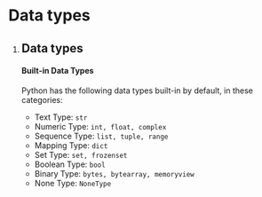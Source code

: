 # Data types
<!DOCTYPE html>
<html>
<body>
    <ol>
        <li>
            <h2>Data types</h2>
            <h4>Built-in Data Types</h4>
            <p>Python has the following data types built-in by default, in these categories:</p>
            <ul>
                <li>Text Type: <code>str</code> </li>
                <li>Numeric Type: <code>int, float, complex</code> </li>
                <li>Sequence Type: <code>list, tuple, range</code> </li>
                <li>Mapping Type: <code>dict</code> </li>
                <li>Set Type: <code>set, frozenset</code> </li>
                <li>Boolean Type: <code>bool</code> </li>
                <li>Binary Type: <code>bytes, bytearray, memoryview</code> </li>
                <li>None Type: <code>NoneType</code> </li>
            </ul>
        </li>
    </ol>
</body>
</html>
